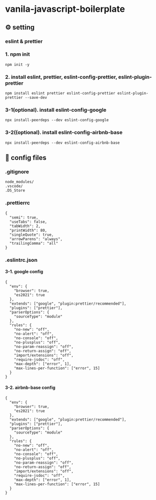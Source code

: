 # vanila-javascript-boilerplate


## ⚙️ setting

### eslint & prettier
### 1. npm init
```
npm init -y
```
### 2. install eslint, prettier, eslint-config-prettier, eslint-plugin-prettier
```
npm install eslint prettier eslint-config-prettier eslint-plugin-prettier --save-dev
```
### 3-1(optional). install eslint-config-google
```
npx install-peerdeps --dev eslint-config-google
```
### 3-2((optional). install eslint-config-airbnb-base
```
npx install-peerdeps --dev eslint-config-airbnb-base
```

## 📜 config files

### .gitignore
```
node_modules/
.vscode/
.DS_Store
```

### .prettierrc
```
{
  "semi": true,
  "useTabs": false,
  "tabWidth": 2,
  "printWidth": 80,
  "singleQuote": true,
  "arrowParens": "always",
  "trailingComma": "all"
}
```

### .eslintrc.json
#### 3-1. google config
```
{
  "env": {
    "browser": true,
    "es2021": true
  },
  "extends": ["google", "plugin:prettier/recommended"],
  "plugins": ["prettier"],
  "parserOptions": {
    "sourceType": "module"
  },
  "rules": {
    "no-new": "off",
    "no-alert": "off",
    "no-console": "off",
    "no-plusplus": "off",
    "no-param-reassign": "off",
    "no-return-assign": "off",
    "import/extensions": "off",
    "require-jsdoc": "off",
    "max-depth": ["error", 1],
    "max-lines-per-function": ["error", 15]
  }
}

```
#### 3-2. airbnb-base config
```
{
  "env": {
    "browser": true,
    "es2021": true
  },
  "extends": ["google", "plugin:prettier/recommended"],
  "plugins": ["prettier"],
  "parserOptions": {
    "sourceType": "module"
  },
  "rules": {
    "no-new": "off",
    "no-alert": "off",
    "no-console": "off",
    "no-plusplus": "off",
    "no-param-reassign": "off",
    "no-return-assign": "off",
    "import/extensions": "off",
    "require-jsdoc": "off",
    "max-depth": ["error", 1],
    "max-lines-per-function": ["error", 15]
  }
}

```
